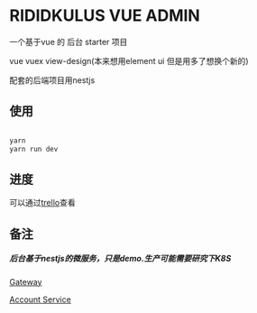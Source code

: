 # RIDIDKULUS VUE ADMIN

一个基于vue 的 后台 starter 项目

vue vuex view-design(本来想用element ui 但是用多了想换个新的)

配套的后端项目用nestjs

## 使用



```bash

yarn
yarn run dev

```

## 进度

可以通过[trello](https://trello.com/b/O9Nf9aQG/%E5%90%8E%E5%8F%B0%E7%AE%A1%E7%90%86%E7%B3%BB%E7%BB%9F%E7%A0%94%E5%8F%91)查看


## 备注


##### 后台基于nestjs的微服务，只是demo.生产可能需要研究下K8S

[Gateway](https://github.com/kyuuube/osy-nestjs-api-gateway)

[Account Service](https://github.com/kyuuube/osy-nestjs-account-microservice)




